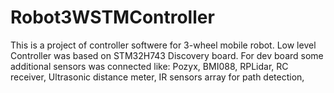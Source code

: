 # Robot3WSTMController

This is a project of controller softwere for 3-wheel mobile robot.
Low level Controller was based on STM32H743 Discovery board. 
For dev board some additional sensors was connected like: 
Pozyx, BMI088, RPLidar, RC receiver, Ultrasonic distance meter, IR sensors array for path detection,
